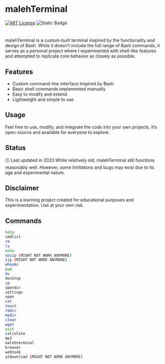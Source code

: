 # malehTerminal
[![MIT License](https://img.shields.io/badge/License-MIT-green.svg)](https://choosealicense.com/licenses/mit/)
![Static Badge](https://img.shields.io/badge/Version-3.0-blue)
#

malehTerminal is a custom-built terminal inspired by the functionality and design of Bash. While it doesn't include the full range of Bash commands, it serves as a personal project where I experimented with shell-like features and attempted to replicate core behavior as closely as possible.

## Features
- Custom command-line interface inspired by Bash
- Basic shell commands implemented manually
- Easy to modify and extend
- Lightweight and simple to use

## Usage
Feel free to use, modify, and integrate the code into your own projects. It’s open-source and available for everyone to explore.

## Status
🕒 Last updated in 2023
While relatively old, malehTerminal still functions reasonably well. However, some limitations and bugs may exist due to its age and experimental nature.

## Disclaimer
This is a learning project created for educational purposes and experimentation. Use at your own risk.

## Commands
```bash
help
cmdlist
rm
ls
echo
unzip (MIGHT NOT WORK ANYMORE)
zip (MIGHT NOT WORK ANYMORE)
whoami
pwd
mv
desktop
cp
opendir
settings
open
cat
touch
rmdir
mkdir
clear
wget
exit
calculate
mp3
malehterminal
browser
webhook
ytdownload (MIGHT NOT WORK ANYMORE)
```